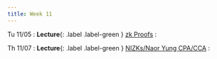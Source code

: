 ```yaml
---
title: Week 11
---
```


Tu 11/05
: **Lecture**{: .label .label-green } [zk Proofs](/assets/lecture-notes/collection-F24.pdf)
    : 

Th 11/07
: **Lecture**{: .label .label-green } [NIZKs/Naor Yung CPA/CCA](/assets/lecture-notes/collection-F24.pdf)
    : 
